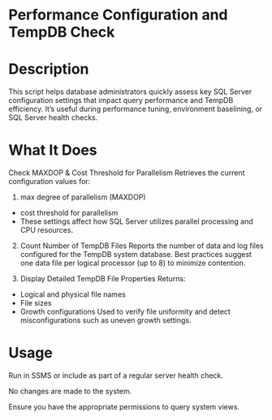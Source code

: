 # Performance Configuration and TempDB Check
  # Description
This script helps database administrators quickly assess key SQL Server configuration settings that impact query performance and TempDB efficiency. 
  It’s useful during performance tuning, environment baselining, or SQL Server health checks.

# What It Does
Check MAXDOP & Cost Threshold for Parallelism
Retrieves the current configuration values for:

1. max degree of parallelism (MAXDOP)

  * cost threshold for parallelism
  * These settings affect how SQL Server utilizes parallel processing and CPU resources.

2. Count Number of TempDB Files
Reports the number of data and log files configured for the TempDB system database.
Best practices suggest one data file per logical processor (up to 8) to minimize contention.

3. Display Detailed TempDB File Properties
Returns:
  * Logical and physical file names
  * File sizes
  * Growth configurations
Used to verify file uniformity and detect misconfigurations such as uneven growth settings.

# Usage
Run in SSMS or include as part of a regular server health check.

No changes are made to the system.

Ensure you have the appropriate permissions to query system views.
